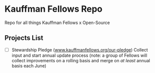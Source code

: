 # Kauffman Fellows Repo
Repo for all things Kauffman Fellows x Open-Source

## Projects List
- [ ] Stewardship Pledge (www.kauffmanfellows.org/our-pledge)
Collect input and start annual update process (note: a group of Fellows will collect improvements on a rolling basis and merge on *at least* annual basis each June) 

